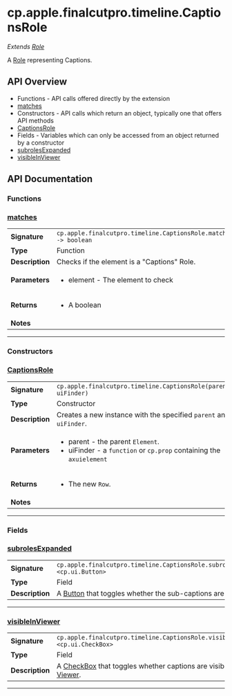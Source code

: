 # cp.apple.finalcutpro.timeline.CaptionsRole

 *Extends [Role](cp.apple.finalcutpro.timeline.Role.md)*

A [Role](cp.apple.finalcutpro.timeline.Role.md) representing Captions.

## API Overview
* Functions - API calls offered directly by the extension
 * [matches](#matches)
* Constructors - API calls which return an object, typically one that offers API methods
 * [CaptionsRole](#captionsrole)
* Fields - Variables which can only be accessed from an object returned by a constructor
 * [subrolesExpanded](#subrolesexpanded)
 * [visibleInViewer](#visibleinviewer)

## API Documentation

### Functions


### [matches](#matches)

|                                             |                                                                                     |
| --------------------------------------------|-------------------------------------------------------------------------------------|
| **Signature**                               | `cp.apple.finalcutpro.timeline.CaptionsRole.matches(element) -> boolean`                                                                    |
| **Type**                                    | Function                                                                     |
| **Description**                             | Checks if the element is a "Captions" Role.                                                                     |
| **Parameters**                              | <ul><li>element - The element to check</li></ul> |
| **Returns**                                 | <ul><li>A boolean</li></ul>          |
| **Notes**                                   | <ul></ul>                |

---
### Constructors


### [CaptionsRole](#captionsrole)

|                                             |                                                                                     |
| --------------------------------------------|-------------------------------------------------------------------------------------|
| **Signature**                               | `cp.apple.finalcutpro.timeline.CaptionsRole(parent, uiFinder)`                                                                    |
| **Type**                                    | Constructor                                                                     |
| **Description**                             | Creates a new instance with the specified `parent` and `uiFinder`.                                                                     |
| **Parameters**                              | <ul><li>parent - the parent `Element`.</li><li>uiFinder - a `function` or `cp.prop` containing the `axuielement`</li></ul> |
| **Returns**                                 | <ul><li>The new `Row`.</li></ul>          |
| **Notes**                                   | <ul></ul>                |

---
### Fields


### [subrolesExpanded](#subrolesexpanded)

|                                             |                                                                                     |
| --------------------------------------------|-------------------------------------------------------------------------------------|
| **Signature**                               | `cp.apple.finalcutpro.timeline.CaptionsRole.subrolesExpanded <cp.ui.Button>`                                                                    |
| **Type**                                    | Field                                                                     |
| **Description**                             | A [Button](cp.ui.Button.md) that toggles whether the sub-captions are visible.                                                                     |

---

### [visibleInViewer](#visibleinviewer)

|                                             |                                                                                     |
| --------------------------------------------|-------------------------------------------------------------------------------------|
| **Signature**                               | `cp.apple.finalcutpro.timeline.CaptionsRole.visibleInViewer <cp.ui.CheckBox>`                                                                    |
| **Type**                                    | Field                                                                     |
| **Description**                             | A [CheckBox](cp.ui.CheckBox.md) that toggles whether captions are visible in the [Viewer](cp.apple.finalcutpro.viewer.Viewer.md).                                                                     |

---

